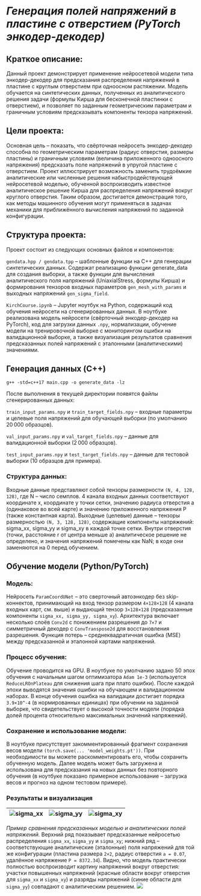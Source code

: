 # ***Генерация полей напряжений в пластине с отверстием (PyTorch энкодер-декодер)***

## Краткое описание:

Данный проект демонстрирует применение нейросетевой модели типа энкодер-декодер для предсказания распределения напряжений в пластине с круглым отверстием при одноосном растяжении.
Модель обучается на синтетических данных, полученных из аналитического решения задачи (формулы Кирша для бесконечной пластинки с отверстием), и позволяет по заданным геометрическим параметрам и граничным условиям предсказывать компоненты тензора напряжений.

## Цели проекта:

Основная цель – показать, что свёрточная нейросеть энкодер-декодер способна по геометрическим параметрам (радиус отверстия, размеры пластины) и граничным условиям (величина приложенного одноосного напряжения) предсказать поле напряжений в упругой пластине с отверстием.
Проект иллюстрирует возможность заменить трудоёмкие аналитические или численные решения набыстродействующей нейросетевой моделью, обученной воспроизводить известное аналитическое решение Кирша для распределения напряжений вокруг круглого отверстия.
Таким образом, достигается демонстрация того, как методы машинного обучения могут применяться в задачах механики для приближённого вычисления напряжений по заданной конфигурации.

## Структура проекта:

Проект состоит из следующих основных файлов и компонентов:

```gendata.hpp / gendata.tpp``` – шаблонные функции на C++ для генерации синтетических данных. 
Содержат реализацию функции generate_data для создания выборки, а также функции для вычисления аналитического поля напряжений (UniaxialStress, формулы Кирша) 
и формирования тензоров входных параметров ```gen_mesh_with_params``` и выходных напряжений ```gen_sigma_field```.

```KirchCourse.ipynb``` – Jupyter ноутбук на Python, содержащий код обучения нейросети на сгенерированных данных. 
В ноутбуке реализована модель нейросети (свёрточный энкодер-декодер на PyTorch), код для загрузки данных ```.npy```, нормализации, обучение модели на тренировочной выборке с мониторингом ошибки на валидационной выборке, 
а также визуализация результатов сравнения предсказанных полей напряжений с эталонными (аналитическими) значениями.

## Генерация данных (C++)

```g++ -std=c++17 main.cpp -o generate_data -lz```

После выполнения в текущей директории появятся файлы сгенерированных данных:

```train_input_params.npy``` и ```train_target_fields.npy``` – входные параметры и целевые поля напряжений для обучающей выборки (по умолчанию 20 000 образцов).

```val_input_params.npy``` и ```val_target_fields.npy``` – данные для валидационной выборки (2 000 образцов).

```test_input_params.npy``` и ```test_target_fields.npy``` – данные для тестовой выборки (10 образцов для примера).

### Структура данных: 

Входные данные представляют собой тензоры размерности ```(N, 4, 128, 128)```, где N – число семплов.
 4 канала входных данных соответствуют координате x, координате y точки сетки, значению радиуса отверстия a (одинаковое во всей карте) и значению приложенного напряжения P (также константная карта).
 Выходные (целевые) данные – тензоры размерностью ```(N, 3, 128, 128)```, содержащие компоненты напряжений: sigma_xx, sigma_yy и sigma_xy в каждой точке сетки.
 Внутри отверстия (точки, расстояние r от центра меньше a) аналитическое решение не определено, и значения напряжений помечены как NaN; в коде они заменяются на 0 перед обучением.

 ## Обучение модели (Python/PyTorch)

 ### Модель: 
 
 Нейросеть ```ParamCoordUNet``` – это сверточный автоэнкодер без skip-коннектов, принимающий на вход тензор размером ```4×128×128``` (4 канала входных карт, см. выше) и выдающий тензор ```3×128×128``` (предсказанные компоненты ```sigma_xx, sigma_yy, sigma_xy```).
 Архитектура включает несколько слоёв ```Conv2d``` с понижением разрешения до ```7×7``` и симметричный декодер с ```ConvTranspose2d``` для восстановления разрешения.
 Функция потерь – среднеквадратичная ошибка (MSE) между предсказанной и эталонной картами напряжений.

 ### Процесс обучения: 
 
 Обучение проводится на GPU. В ноутбуке по умолчанию задано 50 эпох обучения с начальным шагом оптимизатора ```Adam 1e-3``` (используется ```ReduceLROnPlateau``` для снижения шага при плато ошибки).
 После каждой эпохи выводятся значения ошибки на обучающем и валидационном наборах. В конце обучения ошибка на валидации достигает порядка ```3.9×10^-4``` (в нормированных единицах) при обучении на заданной выборке, что свидетельствует о высокой точности модели (порядка долей процента относительно максимальных значений напряжений).

 ### Сохранение и использование модели: 
 В ноутбуке присутствует закомментированный фрагмент сохранения весов модели ```(torch.save(... 'model_weights.pt'))```.
 При необходимости вы можете раскомментировать его, чтобы сохранить обученную модель.
 Далее модель может быть загружена и использована для предсказания на новых данных без повторного обучения (в ноутбуке показано примерное использование – загрузка весов и прогноз на одном тестовом примере).

 ### Результаты и визуализация
| ![sigma_xx](assets/sigma_xx.png) | ![sigma_yy](assets/sigma_yy.png) | ![sigma_xy](assets/sigma_xy.png) |
| :-----------------------: | :-----------------------: | :-----------------------: |

 _Пример сравнения предсказанных моделью и аналитических полей напряжений._
Верхний ряд показывает предсказанные нейросетью распределения ```sigma_xx```, ```sigma_yy``` и ```sigma_xy```; нижний ряд – соответствующие аналитические (эталонные) поля напряжений для той же конфигурации (пластина размера ```2×2```, радиус отверстия ```a = 0.07```, удалённое напряжение ```P = 8372.34```).
Видно, что модель практически полностью воспроизводит картину напряжений вокруг отверстия: участки повышенных напряжений (красные области вокруг отверстия для ```sigma_xx``` и ```sigma_xy```) и разряды напряжений (синие области для ```sigma_yy```) совпадают с аналитическим решением.
![](assets/)
